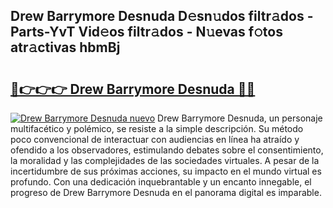 ## Drew Barrymore Desnuda D𝚎sn𝚞dos filtr𝚊dos - Parts-YvT Vid𝚎os filtr𝚊dos - N𝚞evas f𝚘tos atr𝚊ctivas hbmBj

# <h2><a href="http://mb6ho2g.tromn.icu/?c=Drew+Barrymore+Desnuda">🔗👉👉👉 Drew Barrymore Desnuda 🔗🔗</a></h2>

[![Drew Barrymore Desnuda nuevo](https://i.imgur.com/pEAQMta.gif)](http://mb6ho2g.tromn.icu/?c=Drew+Barrymore+Desnuda)
Drew Barrymore Desnuda, un personaje multifacético y polémico, se resiste a la simple descripción. Su método poco convencional de interactuar con audiencias en línea ha atraído y ofendido a los observadores, estimulando debates sobre el consentimiento, la moralidad y las complejidades de las sociedades virtuales. A pesar de la incertidumbre de sus próximas acciones, su impacto en el mundo virtual es profundo. Con una dedicación inquebrantable y un encanto innegable, el progreso de Drew Barrymore Desnuda en el panorama digital es imparable.
